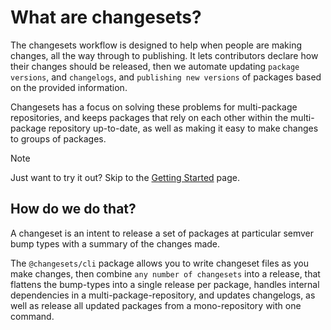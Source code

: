 # What are changesets?

The changesets workflow is designed to help when people are making changes, all the way through to publishing. It lets contributors declare how their changes should be released, then we automate updating `package versions`, and `changelogs`, and `publishing new versions` of packages based on the provided information.

Changesets has a focus on solving these problems for multi-package repositories, and keeps packages that rely on each other within the multi-package repository up-to-date, as well as making it easy to make changes to groups of packages.

> [!NOTE]
> Just want to try it out? Skip to the [Getting Started](/guide/intro/getting-started) page.

## How do we do that?

A changeset is an intent to release a set of packages at particular semver bump types with a summary of the changes made.

The `@changesets/cli` package allows you to write changeset files as you make changes, then combine `any number of changesets` into a release, that flattens the bump-types into a single release per package, handles internal dependencies in a multi-package-repository, and updates changelogs, as well as release all updated packages from a mono-repository with one command.

